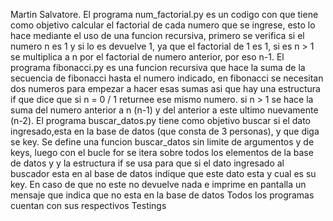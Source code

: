 Martin Salvatore.
El programa num_factorial.py es un codigo con que tiene como objetivo calcular el factorial de cada numero que se ingrese, esto lo hace mediante el uso de una funcion recursiva, primero se verifica si el numero n es 1 y si lo es devuelve 1, ya que el factorial de 1 es 1, si es n > 1 se multiplica a n por el factorial de numero anterior, por eso n-1.
El programa fibonacci.py es una funcion recursiva que hace la suma de la secuencia de fibonacci hasta el numero indicado, en fibonacci se necesitan dos numeros para empezar a hacer esas sumas asi que hay una estructura if que dice que si n = 0 / 1 returnee ese mismo numero. si n > 1 se hace la suma del numero anterior a n (n-1) y del anterior a este ultimo nuevamente (n-2).
El programa buscar_datos.py tiene como objetivo buscar si el dato ingresado,esta en la base de datos (que consta de 3 personas), y que diga se key. Se define una funcion buscar_datos sin limite de argumentos y de keys, luego con el bucle for se itera sobre todos los elementos de la base de datos y y la estructura if se usa para que si el dato ingresado al buscador esta en al base de datos indique que este dato esta y cual es su key. En caso de que no este no devuelve nada e imprime en pantalla un mensaje que indica que no esta en la base de datos
Todos los programas cuentan con sus respectivos Testings
